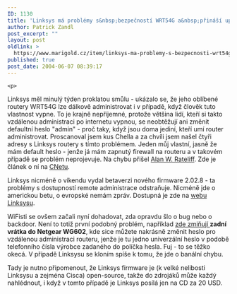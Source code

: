 ```yaml
---
ID: 1130
title: 'Linksys má problémy s&nbsp;bezpečností WRT54G a&nbsp;přináší update'
author: Patrick Zandl
post_excerpt: ""
layout: post
oldlink: >
  https://www.marigold.cz/item/linksys-ma-problemy-s-bezpecnosti-wrt54g-a-prinasi-update
published: true
post_date: 2004-06-07 08:39:17
---
```

	<p>
Linksys měl minulý týden proklatou smůlu - ukázalo se, že jeho oblíbené routery WRT54G lze dálkově administrovat i v případě, když člověk tuto vlastnost vypne. To je krajně nepříjemné, protože většina lidí, kteří si takto vzdálenou administraci po internetu vypnou, se neobtěžují ani změnit defaultní heslo &quot;admin&quot; - proč taky, když jsou doma jediní, kteří umí router administrovat. Proscanoval jsem kus Chella a za chvíli jsem našel čtyři adresy s Linksys routery s tímto problémem. Jeden můj vlastní, jasně že mám default heslo - jenže já mám zapnutý firewall na routeru a v takovém případě se problém neprojevuje. Na chybu přišel <a href="http://rateliff.net/">Alan W. Rateliff</a>. Zde je článek o ní na <a href="http://news.com.com/Linksys+Wi-Fi+router+vulnerability+discovered/2100-7349_3-5226918.html?tag=nefd.top">CNetu</a>.</p>
<p>
Linksys nicméně o víkendu vydal betaverzi nového firmware 2.02.8 - ta problémy s dostupností remote administrace odstraňuje. Nicméně jde o americkou betu, o evropské nemám zpráv. Dostupná je zde na <a href="http://www.linksys.com/download/firmware.asp?fwid=201">webu Linksysu</a>.</p>
<p>
WiFisti se ovšem začali nyní dohadovat, zda opravdu šlo o bug nebo o backdoor. Není to totiž první podobný problém, například <a href="http://besphere.blogspot.com/2004_06_01_besphere_archive.html#108637905031922711">zde zmiňují </a><strong>zadní vrátka do Netgear WG602</strong>, kde sice můžete nakrásně změnit heslo pro vzdálenou administraci routeru, jenže je tu jedno univerzální heslo v podobě telefonního čísla výrobce zadaného do políčka hesla. Fuj - to se těžko okecá. V případě Linksysu se kloním spíše k tomu, že jde o banální chybu. </p>
<p>
Tady je nutno připomenout, že Linksys firmware je (k velké nelibosti Linksysu a zejména Cisca) open-source, takže do zdrojáků může každý nahlédnout, i když v tomto případě je Linksys posílá jen na CD za 20 USD. </p>
